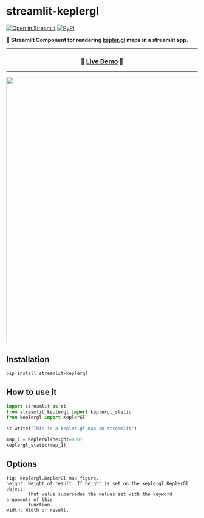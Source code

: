 # streamlit-keplergl

[![Open in Streamlit](https://static.streamlit.io/badges/streamlit_badge_black_white.svg)](https://share.streamlit.io/chrieke/streamlit-keplergl/main/examples/streamlit-keplergl-example.py)
[![PyPi](https://img.shields.io/pypi/v/streamlit-analytics)](https://pypi.org/project/streamlit-keplergl/)

**🗾 Streamlit Component for rendering [kepler.gl](https://github.com/keplergl/kepler.gl/tree/master/bindings/kepler.gl-jupyter) maps in a streamlit app.**

---

<h3 align="center">
  🎈 <a href="https://share.streamlit.io/chrieke/streamlit-keplergl/main/examples/streamlit-keplergl-example.py">Live Demo</a> 🎈
</h3>

---

<p align="center">
    <img src="./examples/example-screenshot.png" width=700></a>
</p>

## Installation

```bash
pip install streamlit-keplergl
```

## How to use it

```python
import streamlit as st
from streamlit_keplergl import keplergl_static
from keplergl import KeplerGl

st.write("This is a kepler.gl map in streamlit")

map_1 = KeplerGl(height=400)
keplergl_static(map_1)
```

## Options

```
fig: keplergl.KeplerGl map figure.
height: Height of result. If height is set on the keplergl.KeplerGl object,
        that value supersedes the values set with the keyword arguments of this
        function.
width: Width of result.
```


